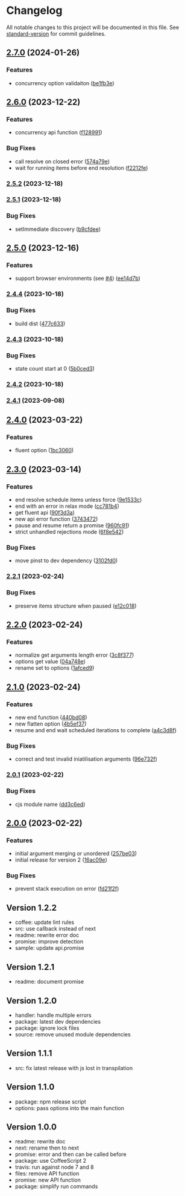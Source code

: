 # Changelog

All notable changes to this project will be documented in this file. See [standard-version](https://github.com/conventional-changelog/standard-version) for commit guidelines.

## [2.7.0](https://github.com/adaltas/node-each/compare/v2.6.0...v2.7.0) (2024-01-26)


### Features

* concurrency option validaiton ([be1fb3e](https://github.com/adaltas/node-each/commit/be1fb3ebab0c8492554ad60f3d65407826f107c6))

## [2.6.0](https://github.com/adaltas/node-each/compare/v2.5.2...v2.6.0) (2023-12-22)


### Features

* concurrency api function ([f128991](https://github.com/adaltas/node-each/commit/f128991d65ff179fe4eafdaf61a394d8a05295e5))


### Bug Fixes

* call resolve on closed error ([574a79e](https://github.com/adaltas/node-each/commit/574a79e523a22cd4aa37d22e7eaf6d8bf81da143))
* wait for running items before end resolution ([f2212fe](https://github.com/adaltas/node-each/commit/f2212fe6c0428dbcf8e29d014458638414c6ceb2))

### [2.5.2](https://github.com/adaltas/node-each/compare/v2.5.1...v2.5.2) (2023-12-18)

### [2.5.1](https://github.com/adaltas/node-each/compare/v2.5.0...v2.5.1) (2023-12-18)


### Bug Fixes

* setImmediate discovery ([b9cfdee](https://github.com/adaltas/node-each/commit/b9cfdee924f01413cd559d5d3afc419cf99ba0fa))

## [2.5.0](https://github.com/adaltas/node-each/compare/v2.4.4...v2.5.0) (2023-12-16)


### Features

* support browser environments (see [#4](https://github.com/adaltas/node-each/issues/4)) ([ee14d7b](https://github.com/adaltas/node-each/commit/ee14d7b3f35b1b273d2eab26c7838ef4ac51e1af))

### [2.4.4](https://github.com/adaltas/node-each/compare/v2.4.3...v2.4.4) (2023-10-18)


### Bug Fixes

* build dist ([477c633](https://github.com/adaltas/node-each/commit/477c633e69d4c0e3d9f0e21677747a144ada6b02))

### [2.4.3](https://github.com/adaltas/node-each/compare/v2.4.2...v2.4.3) (2023-10-18)


### Bug Fixes

* state count start at 0 ([5b0ced3](https://github.com/adaltas/node-each/commit/5b0ced380b2640ca65ac25a2ff9029c58edb17fa))

### [2.4.2](https://github.com/adaltas/node-each/compare/v2.4.1...v2.4.2) (2023-10-18)

### [2.4.1](https://github.com/adaltas/node-each/compare/v2.4.0...v2.4.1) (2023-09-08)

## [2.4.0](https://github.com/adaltas/node-each/compare/v2.3.0...v2.4.0) (2023-03-22)


### Features

* fluent option ([1bc3060](https://github.com/adaltas/node-each/commit/1bc3060e4eba111c3d0b508d4403c4c29e1c5ee0))

## [2.3.0](https://github.com/adaltas/node-each/compare/v2.2.1...v2.3.0) (2023-03-14)


### Features

* end resolve schedule items unless force ([9e1533c](https://github.com/adaltas/node-each/commit/9e1533cc745e43a536662dfecde2ef77ab9f8501))
* end with an error in relax mode ([cc781b4](https://github.com/adaltas/node-each/commit/cc781b411d18be26972254230ff95f12e3b0de6c))
* get fluent api ([90f3d3a](https://github.com/adaltas/node-each/commit/90f3d3a3144d00cdd4a532eaf26736d381353653))
* new api error function ([3743472](https://github.com/adaltas/node-each/commit/37434727699a4fa46c689463c6554d2514039388))
* pause and resume return a promise ([960fc91](https://github.com/adaltas/node-each/commit/960fc91a17a17c256bac9c0dac3d0111f8f1ac02))
* strict unhandled rejections mode ([6f8e542](https://github.com/adaltas/node-each/commit/6f8e5422efd6703096a85b19c1d09cba559d1b62))


### Bug Fixes

* move pinst to dev dependency ([3102fd0](https://github.com/adaltas/node-each/commit/3102fd014ffd0bc110189b25e6c4e074ea1bc611))

### [2.2.1](https://github.com/adaltas/node-each/compare/v2.2.0...v2.2.1) (2023-02-24)


### Bug Fixes

* preserve items structure when paused ([e12c018](https://github.com/adaltas/node-each/commit/e12c018b62ecef6ff001e28731d54ccb06f7ef31))

## [2.2.0](https://github.com/adaltas/node-each/compare/v2.1.0...v2.2.0) (2023-02-24)


### Features

* normalize get arguments length error ([3c8f377](https://github.com/adaltas/node-each/commit/3c8f37718793d8e47428b5e5308368614d9714ab))
* options get value ([04a748e](https://github.com/adaltas/node-each/commit/04a748e7bdd55f5b5f704a8a0a7d57a840a2af8b))
* rename set to options ([1afced9](https://github.com/adaltas/node-each/commit/1afced9821b2c354aad518e31b64bd5bea080ef7))

## [2.1.0](https://github.com/adaltas/node-each/compare/v2.0.1...v2.1.0) (2023-02-24)


### Features

* new end function ([440bd08](https://github.com/adaltas/node-each/commit/440bd0800f59b10c2a80cbfc88080955d3074862))
* new flatten option ([4b5ef37](https://github.com/adaltas/node-each/commit/4b5ef37bed9eebe29d639022f89784f246880ddf))
* resume and end wait scheduled iterations to complete ([a4c3d8f](https://github.com/adaltas/node-each/commit/a4c3d8f1a1350544bf0edfdf181f710f99e6926a))


### Bug Fixes

* correct and test invalid iniatilisation arguments ([96e732f](https://github.com/adaltas/node-each/commit/96e732ff007c74956184c39543ebf98fbb55de63))

### [2.0.1](https://github.com/adaltas/node-each/compare/v2.0.0...v2.0.1) (2023-02-22)


### Bug Fixes

* cjs module name ([dd3c6ed](https://github.com/adaltas/node-each/commit/dd3c6ed4abbba2ec908c75334b2867df88e0e870))

## [2.0.0](https://github.com/adaltas/node-each/compare/v1.2.2...v2.0.0) (2023-02-22)


### Features

* initial argument merging or unordered ([257be03](https://github.com/adaltas/node-each/commit/257be0304539b3178cb6f011994628f18c97bfa2))
* initial release for version 2 ([16ac09e](https://github.com/adaltas/node-each/commit/16ac09e053cfab42f5d2f2dd79f6ea5bfe628f89))


### Bug Fixes

* prevent stack execution on error ([fd21f2f](https://github.com/adaltas/node-each/commit/fd21f2f919e595d2e87956c1662ecd280d0ac0a9))


## Version 1.2.2

* coffee: update lint rules
* src: use callback instead of next
* readme: rewrite error doc
* promise: improve detection
* sample: update api.promise

## Version 1.2.1

* readme: document promise

## Version 1.2.0

* handler: handle multiple errors
* package: latest dev dependencies
* package: ignore lock files
* source: remove unused module dependencies

## Version 1.1.1

* src: fix latest release with js lost in transpilation

## Version 1.1.0

* package: npm release script
* options: pass options into the main function

## Version 1.0.0

* readme: rewrite doc
* next: rename then to next
* promise: error and then can be called before
* package: use CoffeeScript 2
* travis: run against node 7 and 8
* files: remove API function
* promise: new API function
* package: simplify run commands
